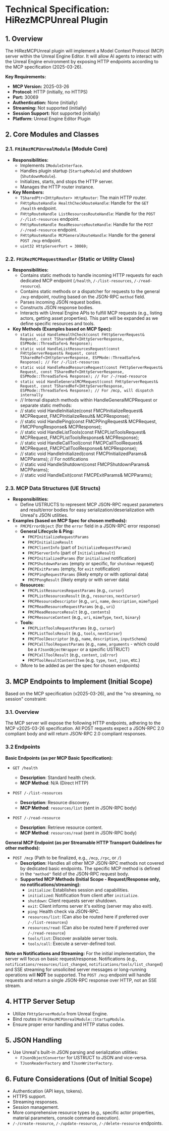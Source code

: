 # Technical Specification: HiRezMCPUnreal Plugin

## 1. Overview

The HiRezMCPUnreal plugin will implement a Model Context Protocol (MCP) server within the Unreal Engine Editor. It will allow AI agents to interact with the Unreal Engine environment by exposing HTTP endpoints according to the MCP specification (2025-03-26).

**Key Requirements:**

*   **MCP Version:** 2025-03-26
*   **Protocol:** HTTP (initially, no HTTPS)
*   **Port:** 30069
*   **Authentication:** None (initially)
*   **Streaming:** Not supported (initially)
*   **Session Support:** Not supported (initially)
*   **Platform:** Unreal Engine Editor Plugin

## 2. Core Modules and Classes

### 2.1. `FHiRezMCPUnrealModule` (Module Core)

*   **Responsibilities:**
    *   Implements `IModuleInterface`.
    *   Handles plugin startup (`StartupModule`) and shutdown (`ShutdownModule`).
    *   Initializes, starts, and stops the HTTP server.
    *   Manages the HTTP router instance.
*   **Key Members:**
    *   `TSharedPtr<IHttpRouter> HttpRouter`: The main HTTP router.
    *   `FHttpRouteHandle HealthCheckRouteHandle`: Handle for the `GET /health` endpoint.
    *   `FHttpRouteHandle ListResourcesRouteHandle`: Handle for the `POST /-/list-resources` endpoint.
    *   `FHttpRouteHandle ReadResourceRouteHandle`: Handle for the `POST /-/read-resource` endpoint.
    *   `FHttpRouteHandle MCPGeneralRouteHandle`: Handle for the general `POST /mcp` endpoint.
    *   `uint32 HttpServerPort = 30069;`

### 2.2. `FHiRezMCPRequestHandler` (Static or Utility Class)

*   **Responsibilities:**
    *   Contains static methods to handle incoming HTTP requests for each dedicated MCP endpoint (`/health`, `/-/list-resources`, `/-/read-resource`).
    *   Contains static methods or a dispatcher for requests to the general `/mcp` endpoint, routing based on the JSON-RPC `method` field.
    *   Parses incoming JSON request bodies.
    *   Constructs JSON response bodies.
    *   Interacts with Unreal Engine APIs to fulfill MCP requests (e.g., listing actors, getting asset properties). This part will be expanded as we define specific resources and tools.
*   **Key Methods (Examples based on MCP Spec):**
    *   `static void HandleHealthCheck(const FHttpServerRequest& Request, const TSharedRef<IHttpServerResponse, ESPMode::ThreadSafe>& Response);`
    *   `static void HandleListResourcesRequest(const FHttpServerRequest& Request, const TSharedRef<IHttpServerResponse, ESPMode::ThreadSafe>& Response); // For /-/list-resources`
    *   `static void HandleReadResourceRequest(const FHttpServerRequest& Request, const TSharedRef<IHttpServerResponse, ESPMode::ThreadSafe>& Response); // For /-/read-resource`
    *   `static void HandleGeneralMCPRequest(const FHttpServerRequest& Request, const TSharedRef<IHttpServerResponse, ESPMode::ThreadSafe>& Response); // For /mcp, will dispatch internally`
    *   // Internal dispatch methods within HandleGeneralMCPRequest or separate static methods:
    *   // static void HandleInitialize(const FMCPInitializeRequest& MCPRequest, FMCPInitializeResult& MCPResponse); 
    *   // static void HandlePing(const FMCPPingRequest& MCPRequest, FMCPPongResponse& MCPResponse);
    *   // static void HandleListTools(const FMCPListToolsRequest& MCPRequest, FMCPListToolsResponse& MCPResponse);
    *   // static void HandleCallTool(const FMCPCallToolRequest& MCPRequest, FMCPCallToolResponse& MCPResponse);
    *   // static void HandleInitialized(const FMCPInitializedParams& MCPParams); // For notifications
    *   // static void HandleShutdown(const FMCPShutdownParams& MCPParams);
    *   // static void HandleExit(const FMCPExitParams& MCPParams);

### 2.3. MCP Data Structures (UE Structs)

*   **Responsibilities:**
    *   Define USTRUCTS to represent MCP JSON-RPC request parameters and result/error bodies for easy serialization/deserialization with Unreal's JSON utilities.
*   **Examples (based on MCP Spec for chosen methods):**
    *   `FMCPErrorObject` (for the `error` field in a JSON-RPC error response)
    *   **General Lifecycle & Ping:**
        *   `FMCPInitializeRequestParams`
        *   `FMCPInitializeResult`
        *   `FMCPClientInfo` (part of `InitializeRequestParams`)
        *   `FMCPServerInfo` (part of `InitializeResult`)
        *   `FMCPInitializedParams` (for `initialized` notification)
        *   `FMCPShutdownParams` (empty or specific, for `shutdown` request)
        *   `FMCPExitParams` (empty, for `exit` notification)
        *   `FMCPPingRequestParams` (likely empty or with optional data)
        *   `FMCPPongResult` (likely empty or with server data)
    *   **Resources:**
        *   `FMCPListResourcesRequestParams` (e.g., `cursor`)
        *   `FMCPListResourcesResult` (e.g., `resources`, `nextCursor`)
        *   `FMCPResourceDescriptor` (e.g., `uri`, `name`, `description`, `mimeType`)
        *   `FMCPReadResourceRequestParams` (e.g., `uri`)
        *   `FMCPReadResourceResult` (e.g., `contents`)
        *   `FMCPResourceContent` (e.g., `uri`, `mimeType`, `text`, `binary`)
    *   **Tools:**
        *   `FMCPListToolsRequestParams` (e.g., `cursor`)
        *   `FMCPListToolsResult` (e.g., `tools`, `nextCursor`)
        *   `FMCPToolDescriptor` (e.g., `name`, `description`, `inputSchema`)
        *   `FMCPCallToolRequestParams` (e.g., `name`, `arguments` - which could be a `FJsonObjectWrapper` or a specific USTRUCT)
        *   `FMCPCallToolResult` (e.g., `content`, `isError`)
        *   `FMCPToolResultContentItem` (e.g. `type`, `text`, `json`, etc.)
    *   (More to be added as per the spec for chosen endpoints)

## 3. MCP Endpoints to Implement (Initial Scope)

Based on the MCP specification (v2025-03-26), and the "no streaming, no session" constraint:

### 3.1. Overview

The MCP server will expose the following HTTP endpoints, adhering to the MCP v2025-03-26 specification. All POST requests expect a JSON-RPC 2.0 compliant body and will return JSON-RPC 2.0 compliant responses.

### 3.2 Endpoints

**Basic Endpoints (as per MCP Basic Specification):**

- `GET /health`
  - **Description**: Standard health check.
  - **MCP Method**: N/A (Direct HTTP)

- `POST /-/list-resources`
  - **Description**: Resource discovery.
  - **MCP Method**: `resources/list` (sent in JSON-RPC body)

- `POST /-/read-resource`
  - **Description**: Retrieve resource content.
  - **MCP Method**: `resources/read` (sent in JSON-RPC body)

**General MCP Endpoint (as per Streamable HTTP Transport Guidelines for other methods):**

- `POST /mcp` (Path to be finalized, e.g., `/mcp`, `/rpc`, or `/`)
  - **Description**: Handles all other MCP JSON-RPC methods not covered by dedicated basic endpoints. The specific MCP method is defined in the `"method"` field of the JSON-RPC request body.
  - **Supported MCP Methods (Initial Scope - Request/Response only, no notifications/streaming):**
    - `initialize`: Establishes session and capabilities.
    - `initialized`: Notification from client after `initialize`.
    - `shutdown`: Client requests server shutdown.
    - `exit`: Client informs server it's exiting (server may also exit).
    - `ping`: Health check via JSON-RPC.
    - `resources/list`: (Can also be routed here if preferred over `/-/list-resources`)
    - `resources/read`: (Can also be routed here if preferred over `/-/read-resource`)
    - `tools/list`: Discover available server tools.
    - `tools/call`: Execute a server-defined tool.

**Note on Notifications and Streaming:**
For the initial implementation, the server will focus on basic request/response. Notifications (e.g., `notifications/resources/list_changed`, `notifications/tools/list_changed`) and SSE streaming for unsolicited server messages or long-running operations will **NOT** be supported. The `POST /mcp` endpoint will handle requests and return a single JSON-RPC response over HTTP, not an SSE stream.

## 4. HTTP Server Setup

*   Utilize `FHttpServerModule` from Unreal Engine.
*   Bind routes in `FHiRezMCPUnrealModule::StartupModule`.
*   Ensure proper error handling and HTTP status codes.

## 5. JSON Handling

*   Use Unreal's built-in JSON parsing and serialization utilities:
    *   `FJsonObjectConverter` for USTRUCT to JSON and vice-versa.
    *   `TJsonReaderFactory` and `TJsonWriterFactory`.

## 6. Future Considerations (Out of Initial Scope)

*   Authentication (API keys, tokens).
*   HTTPS support.
*   Streaming responses.
*   Session management.
*   More comprehensive resource types (e.g., specific actor properties, material parameters, console command execution).
*   `/-/create-resource`, `/-/update-resource`, `/-/delete-resource` endpoints.
